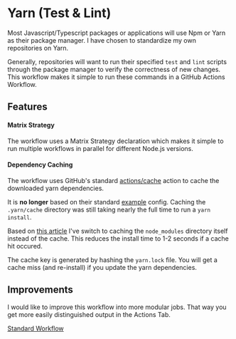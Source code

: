 # Yarn (Test & Lint)

Most Javascript/Typescript packages or applications will use Npm or Yarn as their package manager. I have chosen to standardize my own repositories on Yarn.

Generally, repositories will want to run their specified `test` and `lint` scripts through the package manager to verify the correctness of new changes. This workflow makes it simple to run these commands in a GitHub Actions Workflow.

## Features

#### Matrix Strategy

The workflow uses a Matrix Strategy declaration which makes it simple to run multiple workflows in parallel for different Node.js versions.

#### Dependency Caching

The workflow uses GitHub's standard [actions/cache](https://github.com/actions/cache) action to cache the downloaded yarn dependencies.

It is **no longer** based on their standard [example](https://github.com/actions/cache/blob/master/examples.md#node---yarn) config. Caching the `.yarn/cache` directory was still taking nearly the full time to run a `yarn install`.

Based on [this article](https://dev.to/mpocock1/how-to-cache-nodemodules-in-github-actions-with-yarn-24eh) I've switch to caching the `node_modules` directory itself instead of the cache. This reduces the install time to 1-2 seconds if a cache hit occured.

The cache key is generated by hashing the `yarn.lock` file. You will get a cache miss (and re-install) if you update the yarn dependencies.

## Improvements

I would like to improve this workflow into more modular jobs. That way you get more easily distinguished output in the Actions Tab.

[Standard Workflow](https://github.com/brisberg/workflow-templates/blob/main/workflows/yarn-test-lint.yml)
